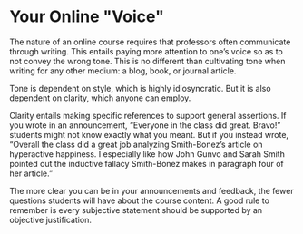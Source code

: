 # Your Online "Voice"

The nature of an online course requires that professors often communicate through writing. This entails paying more attention to one’s voice so as to not convey the wrong tone. This is no different than cultivating tone when writing for any other medium: a blog, book, or journal article.  
  
Tone is dependent on style, which is highly idiosyncratic. But it is also dependent on clarity, which anyone can employ.  
  
Clarity entails making specific references to support general assertions. If you wrote in an announcement, “Everyone in the class did great. Bravo!” students might not know exactly what you meant. But if you instead wrote, “Overall the class did a great job analyzing Smith-Bonez’s article on hyperactive happiness. I especially like how John Gunvo and Sarah Smith pointed out the inductive fallacy Smith-Bonez makes in paragraph four of her article.”  
  
The more clear you can be in your announcements and feedback, the fewer questions students will have about the course content. A good rule to remember is every subjective statement should be supported by an objective justification.  


